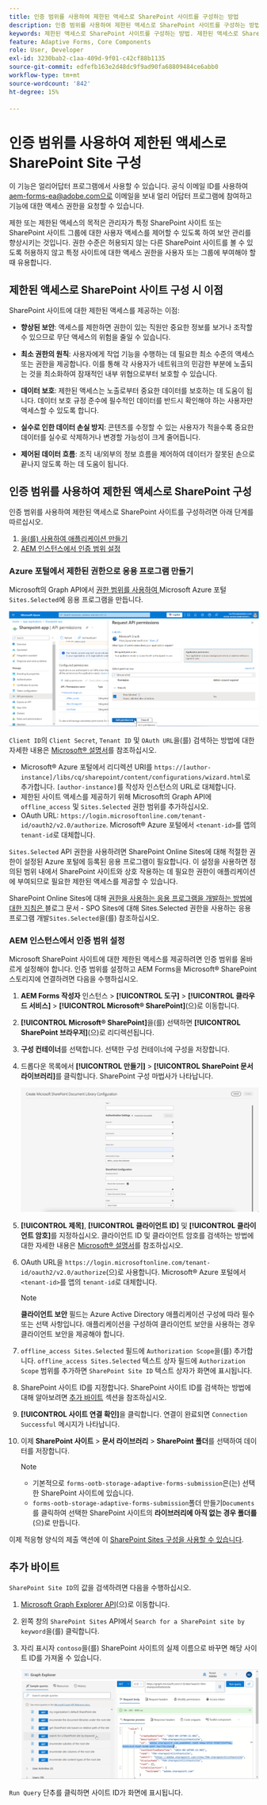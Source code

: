 ```yaml
---
title: 인증 범위를 사용하여 제한된 액세스로 SharePoint 사이트를 구성하는 방법
description: 인증 범위를 사용하여 제한된 액세스로 SharePoint 사이트를 구성하는 방법에 대해 알아봅니다.
keywords: 제한된 액세스로 SharePoint 사이트를 구성하는 방법. 제한된 액세스로 SharePoint 구성, 인증 범위를 사용하여 SharePoint 사이트에 대한 액세스를 제한합니다.
feature: Adaptive Forms, Core Components
role: User, Developer
exl-id: 3230bab2-c1aa-409d-9f01-c42cf88b1135
source-git-commit: edfefb163e2d48dc9f9ad90fa68809484ce6abb0
workflow-type: tm+mt
source-wordcount: '842'
ht-degree: 15%

---
```


# 인증 범위를 사용하여 제한된 액세스로 SharePoint Site 구성

<span class="preview"> 이 기능은 얼리어답터 프로그램에서 사용할 수 있습니다. 공식 이메일 ID를 사용하여 aem-forms-ea@adobe.com으로 이메일을 보내 얼리 어답터 프로그램에 참여하고 기능에 대한 액세스 권한을 요청할 수 있습니다. </span>

제한 또는 제한된 액세스의 목적은 관리자가 특정 SharePoint 사이트 또는 SharePoint 사이트 그룹에 대한 사용자 액세스를 제어할 수 있도록 하여 보안 관리를 향상시키는 것입니다. 권한 수준은 허용되지 않는 다른 SharePoint 사이트를 볼 수 있도록 허용하지 않고 특정 사이트에 대한 액세스 권한을 사용자 또는 그룹에 부여해야 할 때 유용합니다.

## 제한된 액세스로 SharePoint 사이트 구성 시 이점

SharePoint 사이트에 대한 제한된 액세스를 제공하는 이점:

* **향상된 보안**: 액세스를 제한하면 권한이 있는 직원만 중요한 정보를 보거나 조작할 수 있으므로 무단 액세스의 위험을 줄일 수 있습니다.

* **최소 권한의 원칙**: 사용자에게 작업 기능을 수행하는 데 필요한 최소 수준의 액세스 또는 권한을 제공합니다. 이를 통해 각 사용자가 네트워크의 민감한 부분에 노출되는 것을 최소화하여 잠재적인 내부 위협으로부터 보호할 수 있습니다.

* **데이터 보호**: 제한된 액세스는 노출로부터 중요한 데이터를 보호하는 데 도움이 됩니다. 데이터 보호 규정 준수에 필수적인 데이터를 반드시 확인해야 하는 사용자만 액세스할 수 있도록 합니다.

* **실수로 인한 데이터 손실 방지**: 콘텐츠를 수정할 수 있는 사용자가 적을수록 중요한 데이터를 실수로 삭제하거나 변경할 가능성이 크게 줄어듭니다.

* **제어된 데이터 흐름**: 조직 내/외부의 정보 흐름을 제어하여 데이터가 잘못된 손으로 끝나지 않도록 하는 데 도움이 됩니다.

## 인증 범위를 사용하여 제한된 액세스로 SharePoint 구성

인증 범위를 사용하여 제한된 액세스로 SharePoint 사이트를 구성하려면 아래 단계를 따르십시오.

1. [을(를) 사용하여 애플리케이션 만들기 ](#create-an-application-with-the-limited-permission-in-the-azure-portal)
1. [AEM 인스턴스에서 인증 범위 설정](#set-the-authorization-scope-at-aem-instance)

### Azure 포털에서 제한된 권한으로 응용 프로그램 만들기

Microsoft의 Graph API에서 [ 권한 범위를 사용하여 ](https://portal.azure.com/#home)Microsoft Azure 포털`Sites.Selected`에 응용 프로그램을 만듭니다.

![SharePoint 선택 사이트](/help/forms/assets/sharepoint-selected-site.png)

`Client ID`의 `Client Secret`, `Tenant ID` 및 `OAuth URL`을(를) 검색하는 방법에 대한 자세한 내용은 [Microsoft® 설명서](https://learn.microsoft.com/en-us/graph/auth-register-app-v2)를 참조하십시오.
* Microsoft® Azure 포털에서 리디렉션 URI를 `https://[author-instance]/libs/cq/sharepoint/content/configurations/wizard.html`로 추가합니다. `[author-instance]`를 작성자 인스턴스의 URL로 대체합니다.
* 제한된 사이트 액세스를 제공하기 위해 Microsoft의 Graph API에 `offline_access` 및 `Sites.Selected` 권한 범위를 추가하십시오.
* OAuth URL: `https://login.microsoftonline.com/tenant-id/oauth2/v2.0/authorize`. Microsoft® Azure 포털에서 `<tenant-id>`를 앱의 `tenant-id`로 대체합니다.

`Sites.Selected` API 권한을 사용하려면 SharePoint Online Sites에 대해 적절한 권한이 설정된 Azure 포털에 등록된 응용 프로그램이 필요합니다. 이 설정을 사용하면 정의된 범위 내에서 SharePoint 사이트와 상호 작용하는 데 필요한 권한이 애플리케이션에 부여되므로 필요한 제한된 액세스를 제공할 수 있습니다.

SharePoint Online Sites에 대해 [ 권한을 사용하는 응용 프로그램을 개발하는 방법에 대한 지침은 ](https://techcommunity.microsoft.com/t5/microsoft-sharepoint-blog/develop-applications-that-use-sites-selected-permissions-for-spo/ba-p/3790476)블로그 문서 - SPO Sites에 대해 Sites.Selected 권한을 사용하는 응용 프로그램 개발`Sites.Selected`을(를) 참조하십시오.

### AEM 인스턴스에서 인증 범위 설정

Microsoft SharePoint 사이트에 대한 제한된 액세스를 제공하려면 인증 범위를 올바르게 설정해야 합니다. 인증 범위를 설정하고 AEM Forms을 Microsoft® SharePoint 스토리지에 연결하려면 다음을 수행하십시오.

1. **AEM Forms 작성자** 인스턴스 > **[!UICONTROL 도구]** > **[!UICONTROL 클라우드 서비스]** > **[!UICONTROL Microsoft® SharePoint]**(으)로 이동합니다.
1. **[!UICONTROL Microsoft® SharePoint]**&#x200B;을(를) 선택하면 **[!UICONTROL SharePoint 브라우저]**(으)로 리디렉션됩니다.
1. **구성 컨테이너**&#x200B;를 선택합니다. 선택한 구성 컨테이너에 구성을 저장합니다.
1. 드롭다운 목록에서 **[!UICONTROL 만들기]** > **[!UICONTROL SharePoint 문서 라이브러리]**&#x200B;를 클릭합니다. SharePoint 구성 마법사가 나타납니다.

   ![SharePoint 사이트 액세스 제한](/help/forms/assets/sharepoint-doc-library-limited-scopes.png)

1. **[!UICONTROL 제목]**, **[!UICONTROL 클라이언트 ID]** 및 **[!UICONTROL 클라이언트 암호]**&#x200B;를 지정하십시오. 클라이언트 ID 및 클라이언트 암호를 검색하는 방법에 대한 자세한 내용은 [Microsoft® 설명서](https://learn.microsoft.com/en-us/graph/auth-register-app-v2)를 참조하십시오.

1. OAuth URL을 `https://login.microsoftonline.com/tenant-id/oauth2/v2.0/authorize`(으)로 사용합니다. Microsoft® Azure 포털에서 `<tenant-id>`를 앱의 `tenant-id`로 대체합니다.

   >[!NOTE]
   >
   > **클라이언트 보안** 필드는 Azure Active Directory 애플리케이션 구성에 따라 필수 또는 선택 사항입니다. 애플리케이션을 구성하여 클라이언트 보안을 사용하는 경우 클라이언트 보안을 제공해야 합니다.

1. `offline_access Sites.Selected` 필드에 `Authorization Scope`을(를) 추가합니다. `offline_access Sites.Selected` 텍스트 상자 필드에 `Authorization Scope` 범위를 추가하면 `SharePoint Site ID` 텍스트 상자가 화면에 표시됩니다.

1. SharePoint 사이트 ID를 지정합니다. SharePoint 사이트 ID를 검색하는 방법에 대해 알아보려면 [추가 바이트](#extra-bytes) 섹션을 참조하십시오.

1. **[!UICONTROL 사이트 연결 확인]**&#x200B;을 클릭합니다. 연결이 완료되면 `Connection Successful` 메시지가 나타납니다.

1. 이제 **SharePoint 사이트** > **문서 라이브러리** > **SharePoint 폴더**&#x200B;를 선택하여 데이터를 저장합니다.

   >[!NOTE]
   >
   >* 기본적으로 `forms-ootb-storage-adaptive-forms-submission`은(는) 선택한 SharePoint 사이트에 있습니다.
   >* `forms-ootb-storage-adaptive-forms-submission`폴더 만들기`Documents`를 클릭하여 선택한 SharePoint 사이트의 **라이브러리에 아직 없는 경우 폴더를**(으)로 만듭니다.

이제 적응형 양식의 제출 액션에 이 [SharePoint Sites 구성을 사용할 수 있습니다](/help/forms/configure-submit-action-sharepoint.md#use-sharepoint-document-library-configuration-in-an-adaptive-form-use-sharepoint-configuartion-in-af).

## 추가 바이트

`SharePoint Site ID`의 값을 검색하려면 다음을 수행하십시오.
1. [Microsoft Graph Explorer API](https://developer.microsoft.com/en-us/graph/graph-explorer)&#x200B;(으)로 이동합니다.
1. 왼쪽 창의 `SharePoint Sites` API에서 `Search for a SharePoint site by keyword`을(를) 클릭합니다.
1. 자리 표시자 `contoso`을(를) SharePoint 사이트의 실제 이름으로 바꾸면 해당 사이트 ID를 가져올 수 있습니다.

   ![SharePoint 문서 라이브러리 ID](/help/forms/assets/sharepoint-site-id.png)

`Run Query` 단추를 클릭하면 사이트 ID가 화면에 표시됩니다.
